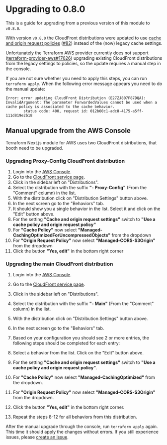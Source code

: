 # Upgrading to 0.8.0

This is a guide for upgrading from a previous version of this module to `v0.8.0`.

With version `v0.8.0` the CloudFront distributions were updated to use [cache and origin request policies](https://aws.amazon.com/blogs/networking-and-content-delivery/amazon-cloudfront-announces-cache-and-origin-request-policies/) ([#82](https://github.com/dealmore/terraform-aws-next-js/pull/82)) instead of the (now) legacy cache settings.

Unfortunately the Terraform AWS provider currently does not support ([terraform-provider-aws#17626](https://github.com/hashicorp/terraform-provider-aws/issues/17626)) upgrading existing CloudFront distributions from the legacy settings to policies, so the update requires a manual step in the console.

If you are not sure whether you need to apply this steps, you can run `terraform apply`.
When the following error message appears you need to do the manual update:

```
Error: error updating CloudFront Distribution (E27ZJ807F87DQA): InvalidArgument: The parameter ForwardedValues cannot be used when a cache policy is associated to the cache behavior.
        status code: 400, request id: 012b60c1-adc8-4175-a5ff-111d819e2b18
```

## Manual upgrade from the AWS Console

Terraform Next.js module for AWS uses two CloudFront distributions, that booth need to be upgraded.

### Upgrading Proxy-Config CloudFront distribution

1. Login into the [AWS Console](https://console.aws.amazon.com/).
2. Go to the [CloudFront service page](https://console.aws.amazon.com/cloudfront/home).
3. Click in the sidebar left on "Distributions".
4. Select the distribution with the suffix **"- Proxy-Config"** (From the "Comment" column) in the list.
5. With the distribution click on "Distribution Settings" button above.
6. In the next screen go to the "Behaviors" tab.
7. It should show you a single behavior in the list. Select it and click on the "Edit" button above.
8. For the setting **"Cache and origin request settings"** switch to **"Use a cache policy and origin request policy"**
9. For **"Cache Policy"** now select **"Managed-CachingOptimizedForUncompressedObjects"** from the dropdown
10. For **"Origin Request Policy"** now select **"Managed-CORS-S3Origin"** from the dropdown
11. Click the button **"Yes, edit"** in the bottom right corner

### Upgrading the main CloudFront distribution

1. Login into the [AWS Console](https://console.aws.amazon.com/).
2. Go to the [CloudFront service page](https://console.aws.amazon.com/cloudfront/home).
3. Click in the sidebar left on "Distributions".
4. Select the distribution with the suffix **"- Main"** (From the "Comment" column) in the list.
5. With the distribution click on "Distribution Settings" button above.
6. In the next screen go to the "Behaviors" tab.
7. Based on your configuration you should see 2 or more entries, the following steps should be completed for each entry:

8. Select a behavior from the list. Click on the "Edit" button above.
9. For the setting **"Cache and origin request settings"** switch to **"Use a cache policy and origin request policy"**.
10. For **"Cache Policy"** now select **"Managed-CachingOptimized"** from the dropdown.
11. For **"Origin Request Policy"** now select **"Managed-CORS-S3Origin"** from the dropdown.
12. Click the button **"Yes, edit"** in the bottom right corner.

13. Repeat the steps 8-12 for all behaviors from this distribution.

After the manual upgrade through the console, run `terraform apply` again.
This time it should apply the changes without errors.
If you still experience issues, please [create an issue](https://github.com/dealmore/terraform-aws-next-js/issues).
